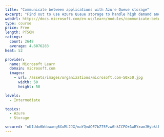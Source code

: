 ```yaml
---
title: "Communicate between applications with Azure Queue storage"
excerpt: "Find out to use Azure Queue storage to handle high demand and improve resilience in your distributed applications."
webUrl: https://docs.microsoft.com/en-us/learn/modules/communicate-between-apps-with-azure-queue-storage/
type: course
price: Free
length: PT56M
ratings:
  count: 2648
  average: 4.6076283
heat: 52

provider:
  name: Microsoft Learn
  domain: microsoft.com
  images:
    - url: /assets/images/organizations/microsoft.com-50x50.jpg
      width: 50
      height: 50

levels:
  - Intermediate

topics:
  - Azure
  - Storage

secured: "nK1Udx6Wdowxeg6XuML2JX/maYQmAQE7bZ75Pzw6hkICFO+AwBYxwmJHybktU5uOPU7i4QjTqEF9SRl8V6HlidwMMQqXYSdB81s53CxuFBZ3eKJaDolk+ixuxUNbGLxsiAT1qfdVj+lBcPwwUMgRSUYP5Qj7jijzJhoJwOWUWJ204BOgf31Fhfkc3RRqg3QvObDIxKTAUFoJbuwHzyDh+RxM7hDvFBt2zLbMLizAB7iK1+/fB/beCUbsopodY+NGiTIlmIEDxSNM/kZYEU6WGFiSY9NqYra8FJ77AR4n4XTISUvo2oXC45uXsVM5QtSxkJiJZizEwfMekJ4NTyCTB4Aeo+ogwksqqJMNwSnUB2y5v5b8fWVxSJQSz52kRtf4gyrQWe7vnNSOSluQXyXYW87CfhcJtI2mK2gnxPJ6BzE=;SbJr0wj76i4PNoNMLtWe8w=="
---
```


